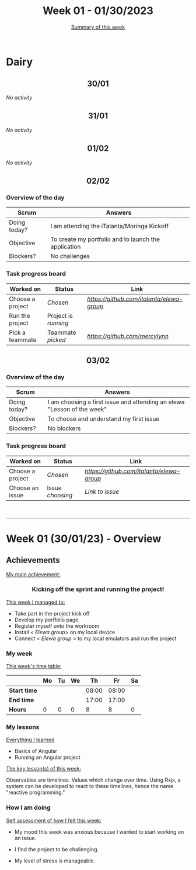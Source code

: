 
<!-- 
  Welcome to your weekly agenda.
  In this agenda, you will note down day to day progress.
-->

<h1 align="center">Week 01 - 01/30/2023</h1>

<p align="center"><a href="#summary">Summary of this week</a></p>

<br/>
<!-- 
  -- SECTION: OVERVIEW
  -- For each day, fill out your dairy
  -->

<h1>Dairy</h1>

<h2 align="center">30/01</h2>

*No activity*

<h2 align="center">31/01</h2>

*No activity*

<h2 align="center">01/02</h2>

*No activity*

<h2 align="center">02/02</h2>

### Overview of the day

<!-- Fill out the daily scrum table 
  -- Doing today? - What are you working on today?
  -- Objective?   - What do you hope to achieve today?
  -- Blockers?    - Any blockers? Anywhere you need help?
-->

| Scrum	 | Answers 	| 
|----------	|-------	|
| Doing today? | I am attending the iTalanta/Moringa Kickoff |
| Objective | To create my portfolio and to launch the application |
| Blockers? | No challenges |


### Task progress board

<!-- List all the tasks and bounties in progress this week -->

| Worked on 	| Status 	| Link 	|
|----------	|-------	|--------	|
| Choose a project | *Chosen* | *https://github.com/italanta/elewa-group* |
| Run the project | Project is *running*| |
| Pick a teammate | Teammate *picked* | *https://github.com/mercylynn* |


<h2 align="center">03/02</h2>


### Overview of the day

<!-- Fill out the daily scrum table 
  -- Doing today? - What are you working on today?
  -- Objective?   - What do you hope to achieve today?
  -- Blockers?    - Any blockers? Anywhere you need help?
-->

| Scrum	 | Answers 	| 
|----------	|-------	|
| Doing today? | I am choosing a first issue and attending an elewa "Lesson of the week" |
| Objective | To choose and understand my first issue |
| Blockers? | No blockers |


### Task progress board

<!-- List all the tasks and bounties in progress this week -->

| Worked on 	| Status 	| Link 	|
|----------	|-------	|--------	|
| Choose a project | *Chosen* | *https://github.com/italanta/elewa-group* |
| Choose an issue | Issue *choosing* | *Link to issue* |

<br/>

<hr id="summary" />
<!-- Fill this section at the end of each week, -->

# Week 01 (30/01/23) - Overview

<!-- What was your main achievement -->
<h2>Achievements</h2>

<u>My main achievement:</u>

<!-- Write the achievement you are most proud off in one line! -->
<h3 align="center">Kicking off the sprint and running the project!</h3>

<!-- List all your achievement -->
<u>This week I managed to:</u>

-  Take part in the project kick off
-  Develop my portfolio page
-  Register myself onto the workroom
-  Install *< Elewa group>* on my local device
-  Connect *< Elewa group >* to my local emulators and run the project

### My week
<!-- Keep track of your time table daily -->
<u>This week's time table:</u>

|                | Mo | Tu 	| We 	| Th    | Fr    | Sa |
|---             |---	|---	|---  |---    |---    |--- |
| **Start time** |    |     |     | 08:00 | 08:00 |    |
| **End time**	 |    |     |     | 17:00 | 17:00 |    |
| **Hours**	     | 0  | 0   | 0   | 8     | 8     | 0  |

### My lessons
<!-- What did I learn? -->
<u>Everything I learned</u>

- Basics of Angular
- Running an Angular project

<u>The key lesson(s) of this week:</u>

Observables are timelines. Values which change over time. Using Rxjs, a system can be developed to react to these timelines, hence the name "reactive programming."

### How I am doing
<!-- How did you feel? -->
<u>Self assessment of how I felt this week:</u>

- My mood this week was anxious because I wanted to start working on an issue.

- I find the project to be challenging.

- My level of stress is manageable. 